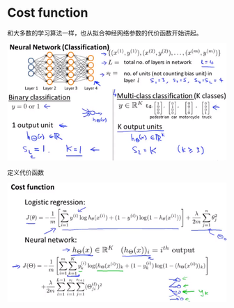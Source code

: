 # Cost function

和大多数的学习算法一样，也从拟合神经网络参数的代价函数开始讲起。



![image-20210503085124829](..\image\image-20210503085124829.png)



定义代价函数

![image-20210503085927175](..\image\image-20210503085927175.png)